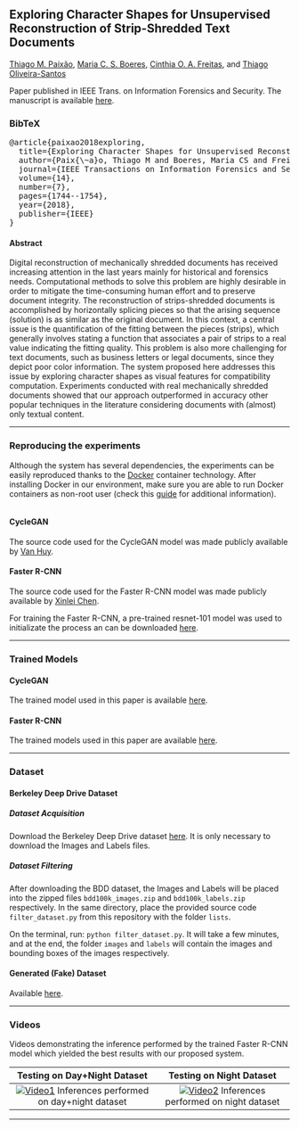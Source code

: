 ## Exploring Character Shapes for Unsupervised Reconstruction of Strip-Shredded Text Documents

[Thiago M. Paixão](https://sites.google.com/site/professorpx), [Maria C. S. Boeres](http://www.inf.ufes.br/~boeres), [Cinthia O. A. Freitas](http://lattes.cnpq.br/1058846722790485), and [Thiago Oliveira-Santos](https://www.inf.ufes.br/~todsantos/home)

<!---Published in *todo*: [DOI](https://www.google.com/)-->
Paper published in IEEE Trans. on Information Forensics and Security. The manuscript is available [here](https://ieeexplore.ieee.org/document/8565900).

### BibTeX
<pre>
@article{paixao2018exploring,
  title={Exploring Character Shapes for Unsupervised Reconstruction of Strip-Shredded Text Documents},
  author={Paix{\~a}o, Thiago M and Boeres, Maria CS and Freitas, Cinthia OA and Oliveira-Santos, Thiago},
  journal={IEEE Transactions on Information Forensics and Security},
  volume={14},
  number={7},
  pages={1744--1754},
  year={2018},
  publisher={IEEE}
}
</pre>

#### Abstract

Digital reconstruction of mechanically shredded documents has received increasing attention in the last years mainly for historical and forensics needs. Computational methods to solve this problem are highly desirable in order to mitigate the time-consuming human effort and to preserve document integrity. The reconstruction of strips-shredded documents is accomplished by horizontally splicing pieces so that the arising sequence (solution) is as similar as the original document. In this context, a central issue is the quantification of the fitting between the pieces (strips), which generally involves stating a function that associates a pair of strips to a real value indicating the fitting quality. This problem is also more challenging for text documents, such as business letters or legal documents, since they depict poor color information. The system proposed here addresses this issue by exploring character shapes as visual features for compatibility computation. Experiments conducted with real mechanically shredded documents showed that our approach outperformed in accuracy other popular techniques in the literature considering documents with (almost) only textual content.

---

### Reproducing the experiments

Although the system has several dependencies, the experiments can be easily reproduced thanks to the [Docker](https://www.docker.com/) container technology. After installing Docker in our environment, make sure you are able to run Docker containers as non-root user (check this [guide](https://docs.docker.com/install/linux/linux-postinstall) for additional information).







```
```


#### CycleGAN

The source code used for the CycleGAN model was made publicly available by [Van Huy](https://github.com/vanhuyz/CycleGAN-TensorFlow).

#### Faster R-CNN

The source code used for the Faster R-CNN model was made publicly available by [Xinlei Chen](https://github.com/endernewton/tf-faster-rcnn).

For training the Faster R-CNN, a pre-trained resnet-101 model was used to initializate the process an can be downloaded [here](http://download.tensorflow.org/models/resnet_v1_101_2016_08_28.tar.gz).

---

### Trained Models

#### CycleGAN

The trained model used in this paper is available [here](https://drive.google.com/drive/folders/17CJ5-cOK2CteZTPtRaT7rfW8oSt38CCe?usp=sharing).

#### Faster R-CNN

The trained models used in this paper are available [here](https://drive.google.com/drive/folders/1XRtExg-QGVA-DFJ1EKf8L0GLCxe5wIqH?usp=sharing).

---

### Dataset

#### Berkeley Deep Drive Dataset

##### Dataset Acquisition

Download the Berkeley Deep Drive dataset [here](https://bdd-data.berkeley.edu/).
It is only necessary to download the Images and Labels files.

##### Dataset Filtering

After downloading the BDD dataset, the Images and Labels will be placed into the zipped files `bdd100k_images.zip` and `bdd100k_labels.zip` respectively. In the same directory, place the provided source code `filter_dataset.py` from this repository with the folder `lists`.

On the terminal, run: `python filter_dataset.py`.
It will take a few minutes, and at the end, the folder `images` and `labels` will contain the images and bounding boxes of the images respectively. 

#### Generated (Fake) Dataset

Available [here](https://drive.google.com/drive/folders/1ZoXfgpTT1N5eOsI4-Tcv0id3mqij5gsP?usp=sharing).

---

### Videos

Videos demonstrating the inference performed by the trained Faster R-CNN model which yielded the best results with our proposed system.

 Testing on Day+Night Dataset | Testing on Night Dataset 
:-------------------------:|:-------------------------:
[![Video1](https://github.com/viniciusarruda/cross-domain-car-detection/blob/master/images/day_plus_night_video_overview.png)](https://youtu.be/qENxVuUXa0s) Inferences performed on day+night dataset |  [![Video2](https://github.com/viniciusarruda/cross-domain-car-detection/blob/master/images/night_video_overview.png)](https://youtu.be/MqZ2I-h_FOA) Inferences performed on night dataset 


---

<!--### BibTeX-->

<!--Coming Soon !-->


<!--
    @article{berriel2017grsl,
        Author  = {Rodrigo F. Berriel and Andre T. Lopes and Alberto F. de Souza and Thiago Oliveira-Santos},
        Title   = {{Deep Learning Based Large-Scale Automatic Satellite Crosswalk Classification}},
        Journal = {IEEE Geoscience and Remote Sensing Letters},
        Year    = {2017},
        DOI     = {10.1109/LGRS.2017.2719863},
        ISSN    = {1545-598X},
    }
-->
